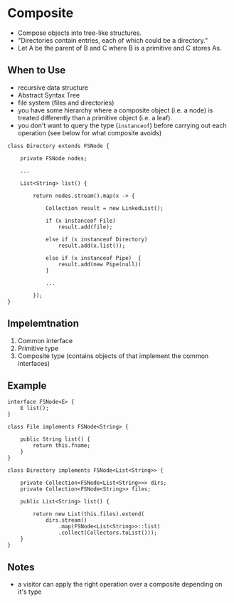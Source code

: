 # Composite

-   Compose objects into tree-like structures.
-   "Directories contain entries, each of which could be a directory."
-   Let A be the parent of B and C where B is a primitive and C stores As.

## When to Use

-   recursive data structure
-   Abstract Syntax Tree
-   file system (files and directories)
-   you have some hierarchy where a composite object (i.e. a node) is treated
    differently than a primitive object (i.e. a leaf).
-   you don't want to query the type (`instanceof`) before carrying out each
    operation (see below for what composite avoids)

``` {.java}
class Directory extends FSNode {

    private FSNode nodes;

    ...

    List<String> list() {

        return nodes.stream().map(x -> {

            Collection result = new LinkedList();

            if (x instanceof File) 
                result.add(file);

            else if (x instanceof Directory) 
                result.add(x.list());

            else if (x instanceof Pipe)  {
                result.add(new Pipe(null))
            }

            ...

        });
}
```

## Impelemtnation

1.  Common interface
2.  Primitive type
3.  Composite type (contains objects of that implement the common interfaces)

## Example

``` {.java}
interface FSNode<E> {
    E list();
}

class File implements FSNode<String> {

    public String list() {
        return this.fname;
    }
}

class Directory implements FSNode<List<String>> {

    private Collection<FSNode<List<String>>> dirs;
    private Collection<FSNode<String>> files;

    public List<String> list() {

        return new List(this.files).extend(
            dirs.stream()
                .map(FSNode<List<String>>::list)
                .collect(Collectors.toList()));
    }
}
```

## Notes

- a visitor can apply the right operation over a composite depending on it's
  type
